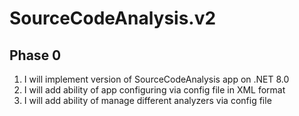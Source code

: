 # SourceCodeAnalysis.v2

## Phase 0

1. I will implement version of SourceCodeAnalysis app on .NET 8.0
1. I will add ability of app configuring via config file in XML format
1. I will add ability of manage different analyzers via config file
